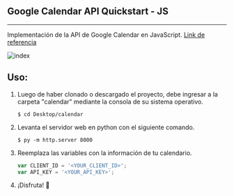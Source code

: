 Google Calendar API Quickstart - JS
-
---

Implementación de la API de Google Calendar en JavaScript.  [Link de referencia](https://developers.google.com/calendar/quickstart/js "Link de referencia")

![index](https://i.imgur.com/FaE4mUM.png)

Uso:
-
1.  Luego de haber clonado o descargado el proyecto, debe ingresar a la carpeta "calendar" mediante la consola de su sistema operativo.

	`$ cd Desktop/calendar`

2. Levanta el servidor web en python con el siguiente comando.

	`$ py -m http.server 8000`

3. Reemplaza las variables con la información de tu calendario.
	```javascript
	var CLIENT_ID = '<YOUR_CLIENT_ID>';
	var API_KEY = '<YOUR_API_KEY>';
	```

4. ¡Disfruta! :metal: 
